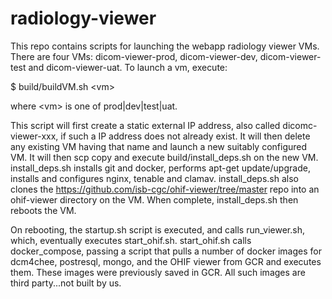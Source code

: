 # radiology-viewer

This repo contains scripts for launching the webapp radiology viewer VMs. There are four VMs: dicom-viewer-prod, dicom-viewer-dev, dicom-viewer-test and dicom-viewer-uat. To launch a vm, execute:

  $ build/buildVM.sh \<vm\>

where \<vm\> is one of prod|dev|test|uat.

This script will first create a static external IP address, also called dicomc-viewer-xxx, if such a IP address does not already exist. It will then delete any existing VM having that name and launch a new suitably configured VM. It will then scp copy and execute build/install_deps.sh on the new VM. install_deps.sh installs git and docker, performs apt-get update/upgrade, installs and configures nginx, tenable and clamav. install_deps.sh also clones the https://github.com/isb-cgc/ohif-viewer/tree/master repo into an ohif-viewer directory on the VM. When complete, install_deps.sh then reboots the VM.

On rebooting, the startup.sh script is executed, and calls run_viewer.sh, which, eventually executes start_ohif.sh. start_ohif.sh calls docker_compose, passing a script that pulls a number of docker images for dcm4chee, postresql, mongo, and the OHIF viewer from GCR and executes them.  These images were previously saved in  GCR. All such images are third party...not built by us.

